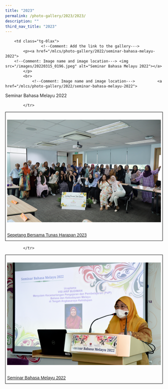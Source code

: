 ```yaml
---
title: "2023"
permalink: /photo-gallery/2023/2023/
description: ""
third_nav_title: "2023"
---
```

<style type="text/css">
.tg  {border-collapse:collapse;border-spacing:0;}
.tg td{border-color:black;border-style:solid;border-width:1px;font-family:Arial, sans-serif;font-size:14px;
  overflow:hidden;padding:10px 5px;word-break:normal;}
.tg th{border-color:black;border-style:solid;border-width:1px;font-family:Arial, sans-serif;font-size:14px;
  font-weight:normal;overflow:hidden;padding:10px 5px;word-break:normal;}
.tg .tg-0lax{text-align:left;vertical-align:top}
</style>
<table class="tg">
<thead>
	
  <tr>
    <td class="tg-0lax">
					<!--Comment: Add the link to the gallery---> 
			<p><a href="/mlcs/photo-gallery/2023/tunasharapan23/">			
		<!--Comment: Image name and image location---> <img src="/images/001%20tunas%20harapan.jpg" alt="Sepetang Bersama Tunas Harapan 2023"></a>
			</p>
			<br>
				<!--Comment: Image name and image location--->			<a href="/mlcs/photo-gallery/2023/tunasharapan23/">	
Sepetang Bersama Tunas Harapan 2023</a></td>
  

	    <td class="tg-0lax">
					<!--Comment: Add the link to the gallery---> 
			<p><a href="/mlcs/photo-gallery/2022/seminar-bahasa-melayu-2022">			
		<!--Comment: Image name and image location---> <img src="/images/20220315_0196.jpeg" alt="Seminar Bahasa Melayu 2022"></a>
			</p>
			<br>
				<!--Comment: Image name and image location--->			<a href="/mlcs/photo-gallery/2022/seminar-bahasa-melayu-2022">
Seminar Bahasa Melayu 2022</a></td>
  

			</tr>
</thead>
</table>

<!--Comment: Next Paragraph photo--->	


<table class="tg">
<thead>
	
  <tr>
    <td class="tg-0lax">
					<!--Comment: Add the link to the gallery---> 
			<p><a href="/mlcs/photo-gallery/2022/seminar-bahasa-melayu-2022">			
		<!--Comment: Image name and image location---> <img src="/images/20220315_0196.jpeg" alt="Seminar Bahasa Melayu 2022"></a>
			</p>
			<br>
				<!--Comment: Image name and image location--->			<a href="/mlcs/photo-gallery/2022/seminar-bahasa-melayu-2022">
Seminar Bahasa Melayu 2022</a></td>
  

			</tr>
</thead>
</table>